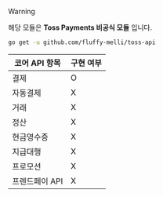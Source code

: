 
> [!WARNING]
> 해당 모듈은 **Toss Payments 비공식 모듈** 입니다.


```sh
go get -u github.com/fluffy-melli/toss-api
```

| 코어 API 항목       | 구현 여부 |
|----------------|-----------|
| 결제            | O |
| 자동결제        | X |
| 거래            | X |
| 정산            | X |
| 현금영수증      | X |
| 지급대행        | X |
| 프로모션        | X |
| 프렌드페이 API  | X |
